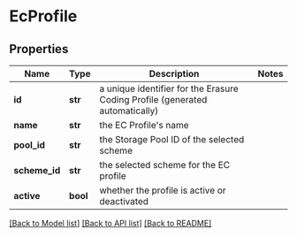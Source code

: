 # EcProfile

## Properties
Name | Type | Description | Notes
------------ | ------------- | ------------- | -------------
**id** | **str** | a unique identifier for the Erasure Coding Profile (generated automatically) | 
**name** | **str** | the EC Profile&#x27;s name | 
**pool_id** | **str** | the Storage Pool ID of the selected scheme | 
**scheme_id** | **str** | the selected scheme for the EC profile | 
**active** | **bool** | whether the profile is active or deactivated | 

[[Back to Model list]](../README.md#documentation-for-models) [[Back to API list]](../README.md#documentation-for-api-endpoints) [[Back to README]](../README.md)

